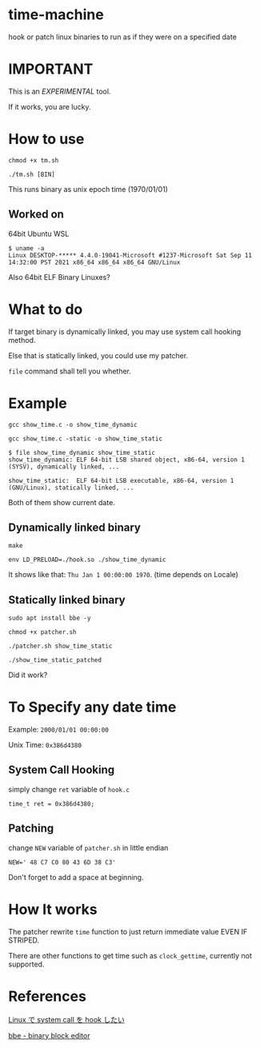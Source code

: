 # time-machine
hook or patch linux binaries to run as if they were on a specified date

# IMPORTANT

This is an _EXPERIMENTAL_ tool.

If it works, you are lucky.

# How to use

`chmod +x tm.sh`

`./tm.sh [BIN]`

This runs binary as unix epoch time (1970/01/01)

## Worked on

64bit Ubuntu WSL

```
$ uname -a
Linux DESKTOP-***** 4.4.0-19041-Microsoft #1237-Microsoft Sat Sep 11 14:32:00 PST 2021 x86_64 x86_64 x86_64 GNU/Linux
```

Also 64bit ELF Binary Linuxes?

# What to do

If target binary is dynamically linked, you may use system call hooking method.

Else that is statically linked, you could use my patcher.

`file` command shall tell you whether.

# Example

`gcc show_time.c -o show_time_dynamic`

`gcc show_time.c -static -o show_time_static`

```
$ file show_time_dynamic show_time_static
show_time_dynamic: ELF 64-bit LSB shared object, x86-64, version 1 (SYSV), dynamically linked, ...

show_time_static:  ELF 64-bit LSB executable, x86-64, version 1 (GNU/Linux), statically linked, ...
```

Both of them show current date.

## Dynamically linked binary

`make`

`env LD_PRELOAD=./hook.so ./show_time_dynamic`

It shows like that: `Thu Jan 1 00:00:00 1970`. (time depends on Locale)

## Statically linked binary

`sudo apt install bbe -y`

`chmod +x patcher.sh`

`./patcher.sh show_time_static`

`./show_time_static_patched`

Did it work?

# To Specify any date time

Example: `2000/01/01 00:00:00`

Unix Time: `0x386d4380`

## System Call Hooking

simply change `ret` variable of `hook.c`

`time_t ret = 0x386d4380;`

## Patching

change `NEW` variable of `patcher.sh` in little endian

`NEW=' 48 C7 C0 80 43 6D 38 C3'`

Don't forget to add a space at beginning.

# How It works

The patcher rewrite `time` function to just return immediate value EVEN IF STRIPED.

There are other functions to get time such as `clock_gettime`, currently not supported.

# References

[Linux で system call を hook したい](https://qiita.com/thatsdone/items/23cba711af84c5b916ec)

[bbe - binary block editor](http://bbe-.sourceforge.net/bbe.html)
